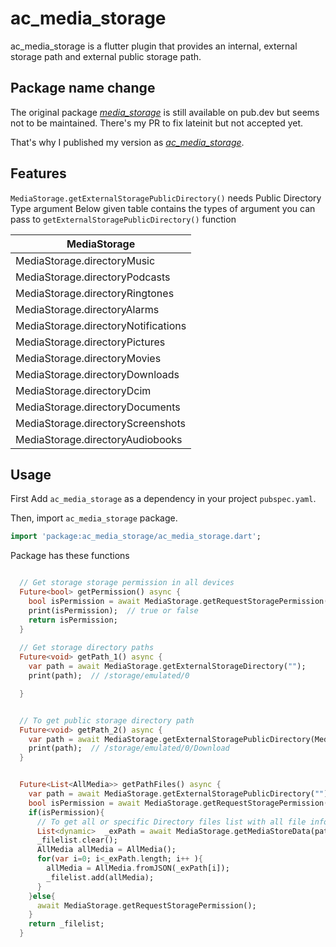 # ac_media_storage

ac_media_storage is a flutter plugin that provides an internal, external storage path and external public storage path.

## Package name change

The original package [*media_storage*](https://pub.dev/packages/media_storage)
is still available on pub.dev but seems not to be maintained. There's my PR to
fix lateinit but not accepted yet.

That's why I published my version as [*ac_media_storage*](https://pub.dev/packages/ac_media_storage).

## Features

`MediaStorage.getExternalStoragePublicDirectory()` needs Public Directory Type argument
Below given table contains the types of argument you can pass to `getExternalStoragePublicDirectory()` function

| MediaStorage                        |
|-------------------------------------|
| MediaStorage.directoryMusic         |
| MediaStorage.directoryPodcasts      |
| MediaStorage.directoryRingtones     |
| MediaStorage.directoryAlarms        |
| MediaStorage.directoryNotifications |
| MediaStorage.directoryPictures      |
| MediaStorage.directoryMovies        |
| MediaStorage.directoryDownloads     |
| MediaStorage.directoryDcim          |
| MediaStorage.directoryDocuments     |
| MediaStorage.directoryScreenshots   |
| MediaStorage.directoryAudiobooks    |

## Usage

First Add `ac_media_storage` as a dependency in your project `pubspec.yaml`.

Then, import `ac_media_storage` package.

```dart
import 'package:ac_media_storage/ac_media_storage.dart';
```

Package has these functions

```dart

  // Get storage storage permission in all devices
  Future<bool> getPermission() async {
    bool isPermission = await MediaStorage.getRequestStoragePermission();
    print(isPermission);  // true or false
    return isPermission;
  }
  
  // Get storage directory paths
  Future<void> getPath_1() async {
    var path = await MediaStorage.getExternalStorageDirectory("");
    print(path);  // /storage/emulated/0

  }


  // To get public storage directory path
  Future<void> getPath_2() async {
    var path = await MediaStorage.getExternalStoragePublicDirectory(MediaStorage.directoryDownloads);
    print(path);  // /storage/emulated/0/Download
  }
```

```dart

  Future<List<AllMedia>> getPathFiles() async {
    var path = await MediaStorage.getExternalStoragePublicDirectory("");
    bool isPermission = await MediaStorage.getRequestStoragePermission();
    if(isPermission){
      // To get all or specific Directory files list with all file informations.
      List<dynamic>  _exPath = await MediaStorage.getMediaStoreData(path);
      _filelist.clear();
      AllMedia allMedia = AllMedia();
      for(var i=0; i<_exPath.length; i++ ){
        allMedia = AllMedia.fromJSON(_exPath[i]);
        _filelist.add(allMedia);
      }
    }else{
      await MediaStorage.getRequestStoragePermission();
    }
    return _filelist;
  }
```